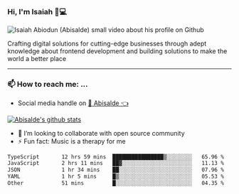 ### Hi, I'm Isaiah 🌻💻

<img src="https://res.cloudinary.com/abisalde/image/upload/c_scale,h_311,w_816/v1616039512/Abisalde_github.gif" alt="Isaiah Abiodun (Abisalde) small video about his profile on Github">

Crafting digital solutions for cutting-edge businesses through adept knowledge about frontend development and building solutions to make the world a better place
<hr>

### 📫 How to reach me: ...
- Social media handle on <a href="https://twitter.com/abisalde">🔔  Abisalde   👈</a>


[![Abisalde's github stats](https://github-readme-stats.vercel.app/api?username=abisalde)](https://github.com/abisalde/github-readme-stats)

- 👯 I’m looking to collaborate with open source community
- ⚡ Fun fact: Music is a therapy for me


<!--
**abisalde/Abisalde** is a ✨ _special_ ✨ repository because its `README.md` (this file) appears on your GitHub profile.

Here are some ideas to get you started:


- 👯 I’m looking to collaborate with open source community
- 🤔 I’m looking for help with ...
- 💬 Ask me about ...
- 📫 How to reach me: ...
- 😄 Pronouns: ...
- ⚡ Fun fact: ...
-->

<!--START_SECTION:waka-->

```txt
TypeScript       12 hrs 59 mins  ████████████████▒░░░░░░░░   65.96 %
JavaScript       2 hrs 11 mins   ██▓░░░░░░░░░░░░░░░░░░░░░░   11.13 %
JSON             1 hr 34 mins    ██░░░░░░░░░░░░░░░░░░░░░░░   07.96 %
YAML             1 hr 5 mins     █▒░░░░░░░░░░░░░░░░░░░░░░░   05.53 %
Other            51 mins         █░░░░░░░░░░░░░░░░░░░░░░░░   04.35 %
```

<!--END_SECTION:waka-->

